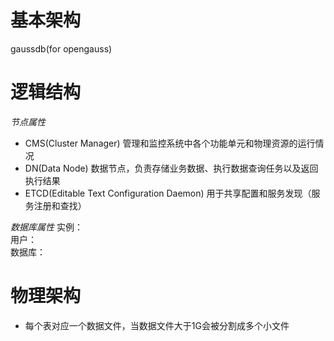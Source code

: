 # 基本架构
gaussdb(for opengauss)

# 逻辑结构
*节点属性*
- CMS(Cluster Manager)
  管理和监控系统中各个功能单元和物理资源的运行情况
- DN(Data Node)
  数据节点，负责存储业务数据、执行数据查询任务以及返回执行结果
- ETCD(Editable Text Configuration Daemon)
  用于共享配置和服务发现（服务注册和查找）

*数据库属性*
实例：  
用户：  
数据库：  

# 物理架构
- 每个表对应一个数据文件，当数据文件大于1G会被分割成多个小文件
